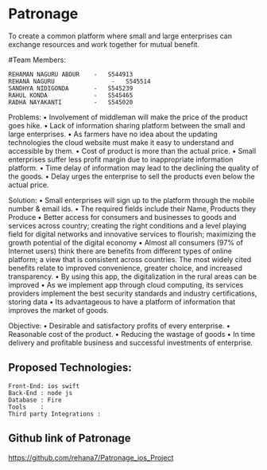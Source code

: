 # Patronage 
To create a common platform where small and large enterprises can exchange resources and work together for mutual benefit.

#Team Members:
```
REHAMAN NAGURU ABDUR    -   S544913 
REHANA NAGURU		         -   S545514 
SANDHYA NIDIGONDA       -   S545239
RAHUL KONDA             -   S545465
RADHA NAYAKANTI         -   S545020
```

Problems:
•	Involvement of middleman will make the price of the product goes hike.
•	Lack of information sharing platform between the small and large enterprises.
•	As farmers have no idea about the updating technologies the cloud website must make it easy to understand and accessible by them.
•	Cost of product is more than the actual price.
•	Small enterprises suffer less profit margin due to inappropriate information platform.
•	Time delay of information may lead to the declining the quality of the goods.
•	Delay urges the enterprise to sell the products even below the actual price.

Solution:
•	Small enterprises will sign up to the platform through the mobile number & email ids.
•	The required fields include their Name, Products they Produce
•	Better access for consumers and businesses to goods and services across country; creating the right conditions and a level playing field for digital networks and innovative services to flourish; maximizing the growth potential of the digital economy
•	Almost all consumers (97% of Internet users) think there are benefits from different types of online platform; a view that is consistent across countries. The most widely cited benefits relate to improved convenience, greater choice, and increased transparency.
•	By using this app, the digitalization in the rural areas can be improved
•	As we implement app through cloud computing, its services providers implement the best security standards and industry certifications, storing data
•	Its advantageous to have a platform of information that improves the market of goods.

Objective:
•	Desirable and satisfactory profits of every enterprise.
•	Reasonable cost of the product.
•	Reducing the wastage of goods
•	In time delivery and profitable business and successful investments of enterprise.
 
 ## Proposed Technologies:
```
Front-End: ios swift
Back-End : node js 
Database : Fire
Tools    : 
Third party Integrations : 
```
 
## Github link of Patronage 
https://github.com/rehana7/Patronage_ios_Project 

